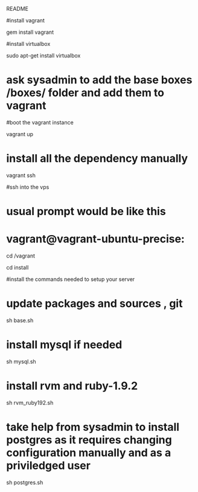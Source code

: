 README



#install vagrant 

gem install vagrant


#install virtualbox

sudo apt-get install virtualbox


# ask sysadmin to add the base boxes /boxes/ folder and add them to vagrant


#boot the vagrant instance

vagrant up

# 
# install all the dependency manually

vagrant ssh 

#ssh into the vps

# usual prompt would be like this

# vagrant@vagrant-ubuntu-precise:

cd /vagrant

cd install

#install the commands needed to setup your server
# update packages and sources , git

sh base.sh

# install mysql if needed

sh mysql.sh

# install rvm and ruby-1.9.2

sh rvm_ruby192.sh


#  take help from sysadmin to install postgres as it requires changing configuration manually and as a priviledged user

sh postgres.sh


